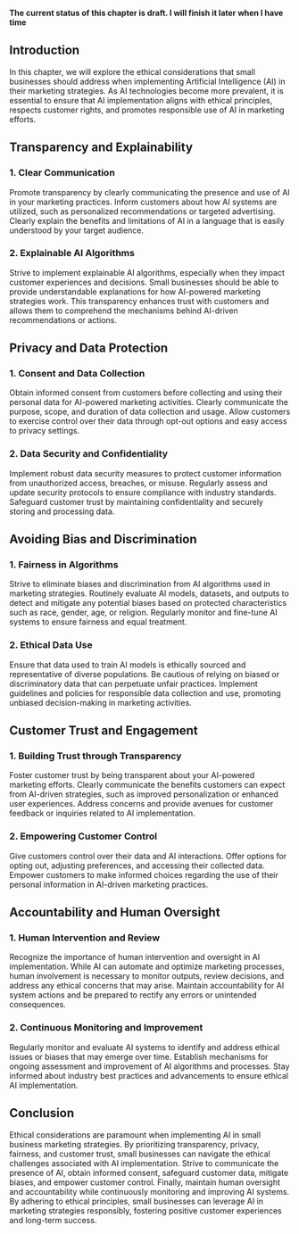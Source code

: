 **The current status of this chapter is draft. I will finish it later when I have time**

Introduction
------------

In this chapter, we will explore the ethical considerations that small businesses should address when implementing Artificial Intelligence (AI) in their marketing strategies. As AI technologies become more prevalent, it is essential to ensure that AI implementation aligns with ethical principles, respects customer rights, and promotes responsible use of AI in marketing efforts.

Transparency and Explainability
-------------------------------

### 1. Clear Communication

Promote transparency by clearly communicating the presence and use of AI in your marketing practices. Inform customers about how AI systems are utilized, such as personalized recommendations or targeted advertising. Clearly explain the benefits and limitations of AI in a language that is easily understood by your target audience.

### 2. Explainable AI Algorithms

Strive to implement explainable AI algorithms, especially when they impact customer experiences and decisions. Small businesses should be able to provide understandable explanations for how AI-powered marketing strategies work. This transparency enhances trust with customers and allows them to comprehend the mechanisms behind AI-driven recommendations or actions.

Privacy and Data Protection
---------------------------

### 1. Consent and Data Collection

Obtain informed consent from customers before collecting and using their personal data for AI-powered marketing activities. Clearly communicate the purpose, scope, and duration of data collection and usage. Allow customers to exercise control over their data through opt-out options and easy access to privacy settings.

### 2. Data Security and Confidentiality

Implement robust data security measures to protect customer information from unauthorized access, breaches, or misuse. Regularly assess and update security protocols to ensure compliance with industry standards. Safeguard customer trust by maintaining confidentiality and securely storing and processing data.

Avoiding Bias and Discrimination
--------------------------------

### 1. Fairness in Algorithms

Strive to eliminate biases and discrimination from AI algorithms used in marketing strategies. Routinely evaluate AI models, datasets, and outputs to detect and mitigate any potential biases based on protected characteristics such as race, gender, age, or religion. Regularly monitor and fine-tune AI systems to ensure fairness and equal treatment.

### 2. Ethical Data Use

Ensure that data used to train AI models is ethically sourced and representative of diverse populations. Be cautious of relying on biased or discriminatory data that can perpetuate unfair practices. Implement guidelines and policies for responsible data collection and use, promoting unbiased decision-making in marketing activities.

Customer Trust and Engagement
-----------------------------

### 1. Building Trust through Transparency

Foster customer trust by being transparent about your AI-powered marketing efforts. Clearly communicate the benefits customers can expect from AI-driven strategies, such as improved personalization or enhanced user experiences. Address concerns and provide avenues for customer feedback or inquiries related to AI implementation.

### 2. Empowering Customer Control

Give customers control over their data and AI interactions. Offer options for opting out, adjusting preferences, and accessing their collected data. Empower customers to make informed choices regarding the use of their personal information in AI-driven marketing practices.

Accountability and Human Oversight
----------------------------------

### 1. Human Intervention and Review

Recognize the importance of human intervention and oversight in AI implementation. While AI can automate and optimize marketing processes, human involvement is necessary to monitor outputs, review decisions, and address any ethical concerns that may arise. Maintain accountability for AI system actions and be prepared to rectify any errors or unintended consequences.

### 2. Continuous Monitoring and Improvement

Regularly monitor and evaluate AI systems to identify and address ethical issues or biases that may emerge over time. Establish mechanisms for ongoing assessment and improvement of AI algorithms and processes. Stay informed about industry best practices and advancements to ensure ethical AI implementation.

Conclusion
----------

Ethical considerations are paramount when implementing AI in small business marketing strategies. By prioritizing transparency, privacy, fairness, and customer trust, small businesses can navigate the ethical challenges associated with AI implementation. Strive to communicate the presence of AI, obtain informed consent, safeguard customer data, mitigate biases, and empower customer control. Finally, maintain human oversight and accountability while continuously monitoring and improving AI systems. By adhering to ethical principles, small businesses can leverage AI in marketing strategies responsibly, fostering positive customer experiences and long-term success.
